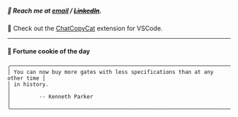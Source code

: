 ##### :calling: Reach me at **[email](mailto:johannes@stenmark.in)** ***/*** **[~~LinkedIn~~](https://www.linkedin.com/in/johannes-stenmark)**.
:feet: Check out the [ChatCopyCat](https://github.com/jstenmark/ChatCopyCat) extension for VSCode.

---
#### :cookie: Fortune cookie of the day
```smalltalk
╭────────────────────────────────────────────────────────────────────────────╮
│ You can now buy more gates with less specifications than at any other time │
│ in history.                                                                │
│         -- Kenneth Parker                                                  │
╰────────────────────────────────────────────────────────────────────────────╯
```
